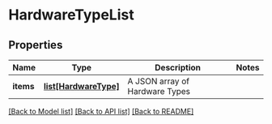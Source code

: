 # HardwareTypeList

## Properties
Name | Type | Description | Notes
------------ | ------------- | ------------- | -------------
**items** | [**list[HardwareType]**](HardwareType.md) | A JSON array of Hardware Types | 

[[Back to Model list]](../README.md#documentation-for-models) [[Back to API list]](../README.md#documentation-for-api-endpoints) [[Back to README]](../README.md)

